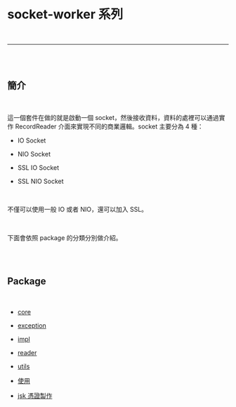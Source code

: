 # socket-worker 系列

<br>

---

<br>
<br>

## 簡介

<br>

這一個套件在做的就是啟動一個 socket，然後接收資料，資料的處裡可以通過實作 RecordReader 介面來實現不同的商業邏輯。socket 主要分為 4 種：

* IO Socket

* NIO Socket

* SSL IO Socket

* SSL NIO Socket

<br>

不僅可以使用一般 IO 或者 NIO，還可以加入 SSL。

<br>

下面會依照 package 的分類分別做介紹。

<br>
<br>

## Package

<br>

* [core](doc/core)

* [exception](doc/exception)

* [impl](doc/impl)

* [reader](doc/reader)

* [utils](doc/utils)

* [使用](doc/use)

* [jsk 憑證製作](doc/jsk)
